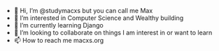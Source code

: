 - 👋 Hi, I’m @studymacxs but you can call me Max
- 👀 I’m interested in Computer Science and Wealthy building
- 🌱 I’m currently learning Django
- 💞️ I’m looking to collaborate on things I am interest in or want to learn
- 📫 How to reach me macxs.org

<!---
studymacxs/studymacxs is a ✨ special ✨ repository because its `README.md` (this file) appears on your GitHub profile.
You can click the Preview link to take a look at your changes.
--->
